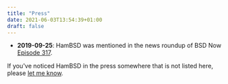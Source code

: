 ```yaml
---
title: "Press"
date: 2021-06-03T13:54:39+01:00
draft: false
---
```


-   **2019-09-25**: HamBSD was mentioned in the news roundup of BSD Now
    [Episode 317][].

If you've noticed HamBSD in the press somewhere that is not listed here,
please [let me know][].

[Episode 317]: https://www.bsdnow.tv/317?t=1509
[let me know]: mailto:irl@hambsd.org